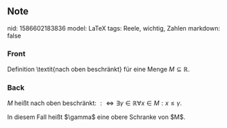 ## Note
nid: 1586602183836
model: LaTeX
tags: Reele, wichtig, Zahlen
markdown: false

### Front
Definition \textit{nach oben beschränkt} für eine Menge $M \subseteq \mathbb{R}$.

### Back
$M$ heißt nach oben beschränkt: $: \Longleftrightarrow \exists
\gamma \in \mathbb{R} \forall x \in M: x \leq \gamma$.
<div>
  In diesem Fall heißt $\gamma$ eine obere Schranke von $M$.
</div>
